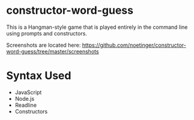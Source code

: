 # constructor-word-guess
This is a Hangman-style game that is played entirely in the command line using prompts and constructors.

Screenshots are located here: https://github.com/noetinger/constructor-word-guess/tree/master/screenshots

# Syntax Used
* JavaScript
* Node.js
* Readline
* Constructors
